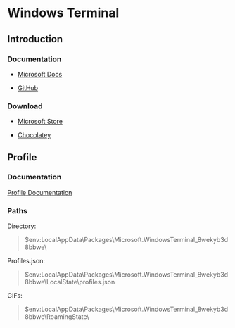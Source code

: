 # Windows Terminal

## Introduction

### Documentation

- [Microsoft Docs](https://docs.microsoft.com/en-us/powershell/scripting/overview?view=powershell-7)

- [GitHub](https://github.com/microsoft/terminal)

### Download

- [Microsoft Store](https://www.microsoft.com/en-us/p/windows-terminal-preview/9n0dx20hk701?activetab=pivot:overviewtab)

- [Chocolatey](https://chocolatey.org/packages/microsoft-windows-terminal)

## Profile

### Documentation

[Profile Documentation](https://github.com/microsoft/terminal/blob/master/doc/user-docs/UsingJsonSettings.md)

### Paths

Directory:
> $env:LocalAppData\Packages\Microsoft.WindowsTerminal_8wekyb3d8bbwe\

Profiles.json:
> $env:LocalAppData\Packages\Microsoft.WindowsTerminal_8wekyb3d8bbwe\LocalState\profiles.json

GIFs:
> $env:LocalAppData\Packages\Microsoft.WindowsTerminal_8wekyb3d8bbwe\\RoamingState\

